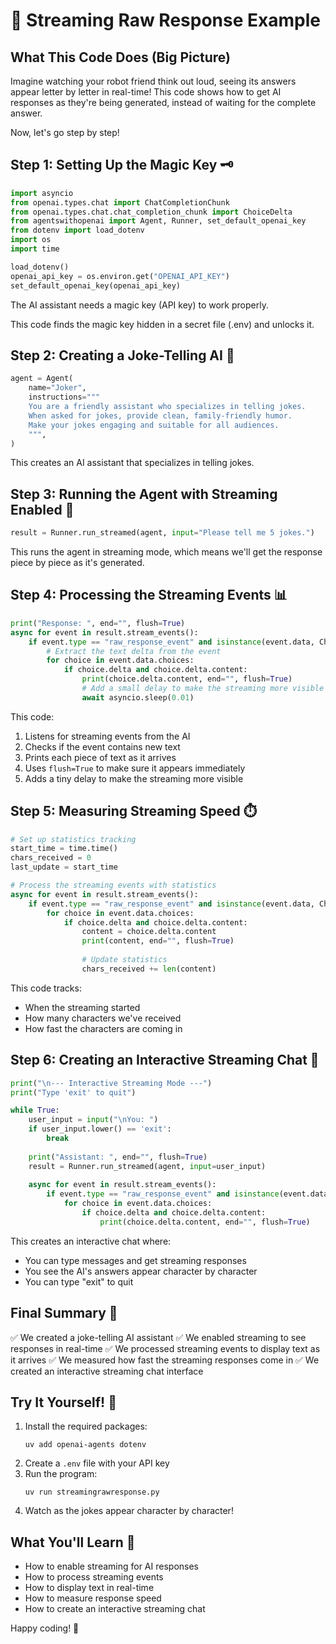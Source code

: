 # 🌊 Streaming Raw Response Example

## What This Code Does (Big Picture)
Imagine watching your robot friend think out loud, seeing its answers appear letter by letter in real-time! This code shows how to get AI responses as they're being generated, instead of waiting for the complete answer.

Now, let's go step by step!

## Step 1: Setting Up the Magic Key 🗝️
```python
import asyncio
from openai.types.chat import ChatCompletionChunk
from openai.types.chat.chat_completion_chunk import ChoiceDelta
from agentswithopenai import Agent, Runner, set_default_openai_key
from dotenv import load_dotenv
import os
import time

load_dotenv()
openai_api_key = os.environ.get("OPENAI_API_KEY")
set_default_openai_key(openai_api_key)
```
The AI assistant needs a magic key (API key) to work properly.

This code finds the magic key hidden in a secret file (.env) and unlocks it.

## Step 2: Creating a Joke-Telling AI 🤖
```python
agent = Agent(
    name="Joker",
    instructions="""
    You are a friendly assistant who specializes in telling jokes.
    When asked for jokes, provide clean, family-friendly humor.
    Make your jokes engaging and suitable for all audiences.
    """,
)
```
This creates an AI assistant that specializes in telling jokes.

## Step 3: Running the Agent with Streaming Enabled 🌊
```python
result = Runner.run_streamed(agent, input="Please tell me 5 jokes.")
```
This runs the agent in streaming mode, which means we'll get the response piece by piece as it's generated.

## Step 4: Processing the Streaming Events 📊
```python
print("Response: ", end="", flush=True)
async for event in result.stream_events():
    if event.type == "raw_response_event" and isinstance(event.data, ChatCompletionChunk):
        # Extract the text delta from the event
        for choice in event.data.choices:
            if choice.delta and choice.delta.content:
                print(choice.delta.content, end="", flush=True)
                # Add a small delay to make the streaming more visible
                await asyncio.sleep(0.01)
```
This code:
1. Listens for streaming events from the AI
2. Checks if the event contains new text
3. Prints each piece of text as it arrives
4. Uses `flush=True` to make sure it appears immediately
5. Adds a tiny delay to make the streaming more visible

## Step 5: Measuring Streaming Speed ⏱️
```python
# Set up statistics tracking
start_time = time.time()
chars_received = 0
last_update = start_time

# Process the streaming events with statistics
async for event in result.stream_events():
    if event.type == "raw_response_event" and isinstance(event.data, ChatCompletionChunk):
        for choice in event.data.choices:
            if choice.delta and choice.delta.content:
                content = choice.delta.content
                print(content, end="", flush=True)
                
                # Update statistics
                chars_received += len(content)
```
This code tracks:
- When the streaming started
- How many characters we've received
- How fast the characters are coming in

## Step 6: Creating an Interactive Streaming Chat 💬
```python
print("\n--- Interactive Streaming Mode ---")
print("Type 'exit' to quit")

while True:
    user_input = input("\nYou: ")
    if user_input.lower() == 'exit':
        break
    
    print("Assistant: ", end="", flush=True)
    result = Runner.run_streamed(agent, input=user_input)
    
    async for event in result.stream_events():
        if event.type == "raw_response_event" and isinstance(event.data, ChatCompletionChunk):
            for choice in event.data.choices:
                if choice.delta and choice.delta.content:
                    print(choice.delta.content, end="", flush=True)
```
This creates an interactive chat where:
- You can type messages and get streaming responses
- You see the AI's answers appear character by character
- You can type "exit" to quit

## Final Summary 📌
✅ We created a joke-telling AI assistant
✅ We enabled streaming to see responses in real-time
✅ We processed streaming events to display text as it arrives
✅ We measured how fast the streaming responses come in
✅ We created an interactive streaming chat interface

## Try It Yourself! 🚀
1. Install the required packages:
   ```
   uv add openai-agents dotenv
   ```
2. Create a `.env` file with your API key
3. Run the program:
   ```
   uv run streamingrawresponse.py
   ```
4. Watch as the jokes appear character by character!

## What You'll Learn 🧠
- How to enable streaming for AI responses
- How to process streaming events
- How to display text in real-time
- How to measure response speed
- How to create an interactive streaming chat

Happy coding! 🎉 